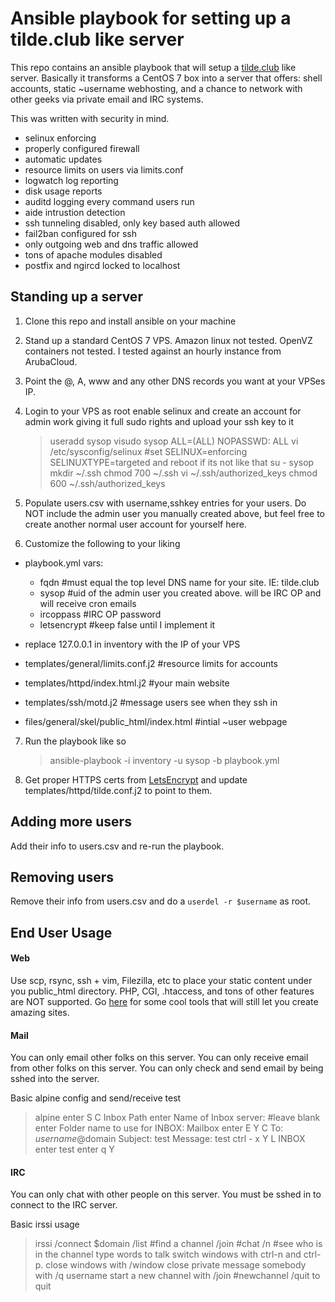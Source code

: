 # Ansible playbook for setting up a tilde.club like server

This repo contains an ansible playbook that will setup a [tilde.club](http://tilde.club) like server.  Basically it transforms a CentOS 7 box into a server that offers: shell accounts, static ~username webhosting, and a chance to network with other geeks via private email and IRC systems.   

This was written with security in mind.  
- selinux enforcing
- properly configured firewall
- automatic updates
- resource limits on users via limits.conf
- logwatch log reporting
- disk usage reports
- auditd logging every command users run
- aide intrustion detection
- ssh tunneling disabled, only key based auth allowed
- fail2ban configured for ssh
- only outgoing web and dns traffic allowed
- tons of apache modules disabled
- postfix and ngircd locked to localhost

## Standing up a server

1. Clone this repo and install ansible on your machine
2. Stand up a standard CentOS 7 VPS.  Amazon linux not tested.  OpenVZ containers not tested.  I tested against an hourly instance from ArubaCloud.
3. Point the @, A, www and any other DNS records you want at your VPSes IP. 
4. Login to your VPS as root enable selinux and create an account for admin work giving it full sudo rights and upload your ssh key to it
    
    >useradd sysop 
    >visudo
    >sysop ALL=(ALL) NOPASSWD: ALL
    >vi /etc/sysconfig/selinux #set SELINUX=enforcing SELINUXTYPE=targeted and reboot if its not like that
    >su - sysop
    >mkdir ~/.ssh
    >chmod 700 ~/.ssh
    >vi ~/.ssh/authorized_keys
    >chmod 600 ~/.ssh/authorized_keys


5. Populate users.csv with username,sshkey entries for your users. Do NOT include the admin user you manually created above, but feel free to create another normal user account for yourself here.  
6. Customize the following to your liking

- playbook.yml vars:

    - fqdn #must equal the top level DNS name for your site.  IE: tilde.club
    - sysop #uid of the admin user you created above. will be IRC OP and will receive cron emails
    - ircoppass #IRC OP password
    - letsencrypt #keep false until I implement it

- replace 127.0.0.1 in inventory with the IP of your VPS
- templates/general/limits.conf.j2  #resource limits for accounts
- templates/httpd/index.html.j2 #your main website
- templates/ssh/motd.j2 #message users see when they ssh in
- files/general/skel/public_html/index.html #intial ~user webpage 

7. Run the playbook like so 

    >ansible-playbook -i inventory -u sysop -b playbook.yml

8. Get proper HTTPS certs from [LetsEncrypt](https://certbot.eff.org/#centosrhel7-other) and update templates/httpd/tilde.conf.j2 to point to them.


## Adding more users
Add their info to users.csv and re-run the playbook.  

## Removing users
Remove their info from users.csv and do a `userdel -r $username` as root.


## End User Usage

#### Web
Use scp, rsync, ssh + vim, Filezilla, etc to place your static content under you public_html directory.  PHP, CGI, .htaccess, and tons of other features are NOT supported.  Go [here](https://www.staticgen.com/) for some cool tools that will still let you create amazing sites.  

#### Mail
You can only email other folks on this server.  You can only receive email from other folks on this server.  You can only check and send email by being sshed into the server.  

Basic alpine config and send/receive test
> alpine
> enter
> S
> C
> Inbox Path
> enter
> Name of Inbox server: #leave blank
> enter
> Folder name to use for INBOX: Mailbox
> enter
> E
> Y
> C
> To: $username@$domain
> Subject: test
> Message: test
> ctrl - x
> Y
> L
> INBOX 
> enter
> test 
> enter
> q
> Y

#### IRC
You can only chat with other people on this server.  You must be sshed in to connect to the IRC server. 

Basic irssi usage
>irssi
>/connect $domain
>/list #find a channel
>/join #chat
>/n #see who is in the channel
> type words to talk
> switch windows with ctrl-n and ctrl-p. close windows with /window close
> private message somebody with /q username
> start a new channel with /join #newchannel
> /quit to quit

